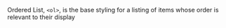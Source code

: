 Ordered List, `<ol>`, is the base styling for a listing of items whose order is relevant to their display
